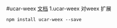 #ucar-weex
[文档](https://github.com/weexext/ucarweexsdk-vue/blob/master/README.md)
1.ucar-weex 对weex 扩展
```
npm install ucar-weex --save
```

